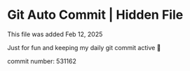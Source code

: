 # Git Auto Commit | Hidden File

This file was added Feb 12, 2025

Just for fun and keeping my daily git commit active 🤪

commit number: 531162
